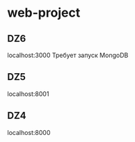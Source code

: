 # web-project


## DZ6

localhost:3000
Требует запуск MongoDB

## DZ5

localhost:8001

## DZ4

localhost:8000
